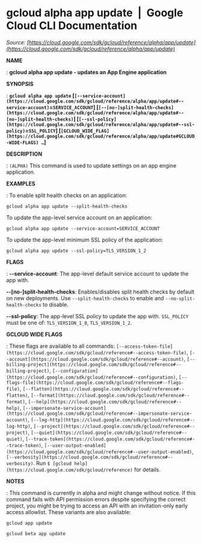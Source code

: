 # gcloud alpha app update  |  Google Cloud CLI Documentation

*Source: [https://cloud.google.com/sdk/gcloud/reference/alpha/app/update](https://cloud.google.com/sdk/gcloud/reference/alpha/app/update)*

**NAME**

: **gcloud alpha app update - updates an App Engine application**

**SYNOPSIS**

: **`gcloud alpha app update` [`[--service-account](https://cloud.google.com/sdk/gcloud/reference/alpha/app/update#--service-account)`=`SERVICE_ACCOUNT`] [`[--[no-]split-health-checks](https://cloud.google.com/sdk/gcloud/reference/alpha/app/update#--[no-]split-health-checks)`] [`[--ssl-policy](https://cloud.google.com/sdk/gcloud/reference/alpha/app/update#--ssl-policy)`=`SSL_POLICY`] [`[GCLOUD_WIDE_FLAG](https://cloud.google.com/sdk/gcloud/reference/alpha/app/update#GCLOUD-WIDE-FLAGS) …`]**

**DESCRIPTION**

: `(ALPHA)` This command is used to update settings on an app engine
application.

**EXAMPLES**

: To enable split health checks on an application:

```
gcloud alpha app update --split-health-checks
```

To update the app-level service account on an application:

```
gcloud alpha app update --service-account=SERVICE_ACCOUNT
```

To update the app-level minimum SSL policy of the application:

```
gcloud alpha app update --ssl-policy=TLS_VERSION_1_2
```

**FLAGS**

: **--service-account**:
The app-level default service account to update the app with.

**--[no-]split-health-checks**:
Enables/disables split health checks by default on new deployments. Use
`--split-health-checks` to enable and
`--no-split-health-checks` to disable.

**--ssl-policy**:
The app-level SSL policy to update the app with.
`SSL_POLICY` must be one of: `TLS_VERSION_1_0`,
`TLS_VERSION_1_2`.

**GCLOUD WIDE FLAGS**

: These flags are available to all commands: `[--access-token-file](https://cloud.google.com/sdk/gcloud/reference#--access-token-file)`,
`[--account](https://cloud.google.com/sdk/gcloud/reference#--account)`, `[--billing-project](https://cloud.google.com/sdk/gcloud/reference#--billing-project)`,
`[--configuration](https://cloud.google.com/sdk/gcloud/reference#--configuration)`,
`[--flags-file](https://cloud.google.com/sdk/gcloud/reference#--flags-file)`,
`[--flatten](https://cloud.google.com/sdk/gcloud/reference#--flatten)`, `[--format](https://cloud.google.com/sdk/gcloud/reference#--format)`, `[--help](https://cloud.google.com/sdk/gcloud/reference#--help)`, `[--impersonate-service-account](https://cloud.google.com/sdk/gcloud/reference#--impersonate-service-account)`,
`[--log-http](https://cloud.google.com/sdk/gcloud/reference#--log-http)`,
`[--project](https://cloud.google.com/sdk/gcloud/reference#--project)`, `[--quiet](https://cloud.google.com/sdk/gcloud/reference#--quiet)`, `[--trace-token](https://cloud.google.com/sdk/gcloud/reference#--trace-token)`, `[--user-output-enabled](https://cloud.google.com/sdk/gcloud/reference#--user-output-enabled)`,
`[--verbosity](https://cloud.google.com/sdk/gcloud/reference#--verbosity)`.
Run `$ [gcloud help](https://cloud.google.com/sdk/gcloud/reference)` for details.

**NOTES**

: This command is currently in alpha and might change without notice. If this
command fails with API permission errors despite specifying the correct project,
you might be trying to access an API with an invitation-only early access
allowlist. These variants are also available:

```
gcloud app update
```

```
gcloud beta app update
```